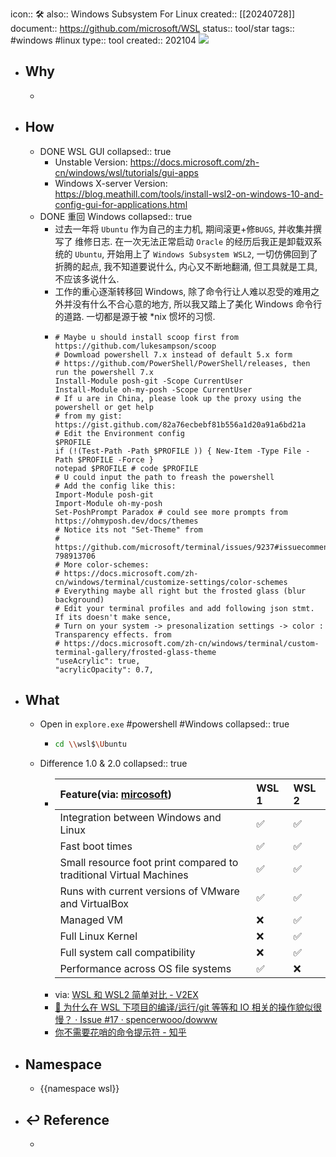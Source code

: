 icon:: 🛠
also:: Windows Subsystem For Linux
created:: [[20240728]]
document:: https://github.com/microsoft/WSL
status:: tool/star
tags:: #windows #linux 
type:: tool
created:: 202104
 ![](https://img.shields.io/github/stars/microsoft/WSL)

- ## Why
  -
- ## How
  - DONE WSL GUI
    collapsed:: true
    - Unstable Version: https://docs.microsoft.com/zh-cn/windows/wsl/tutorials/gui-apps
    - Windows X-server Version: https://blog.meathill.com/tools/install-wsl2-on-windows-10-and-config-gui-for-applications.html
  - DONE 重回 Windows
    collapsed:: true
    - 过去一年将 `Ubuntu` 作为自己的主力机, 期间滚更+修`BUGS`, 并收集并撰写了 维修日志. 在一次无法正常启动 `Oracle` 的经历后我正是卸载双系统的 `Ubuntu`, 开始用上了 `Windows Subsystem WSL2`, 一切仿佛回到了折腾的起点, 我不知道要说什么, 内心又不断地翻涌, 但工具就是工具, 不应该多说什么.
    - 工作的重心逐渐转移回 Windows, 除了命令行让人难以忍受的难用之外并没有什么不合心意的地方, 所以我又踏上了美化 Windows 命令行的道路. 一切都是源于被 *nix 惯坏的习惯.
    - ```shell
      # Maybe u should install scoop first from https://github.com/lukesampson/scoop
      # Dowmload powershell 7.x instead of default 5.x form
      # https://github.com/PowerShell/PowerShell/releases, then run the powershell 7.x
      Install-Module posh-git -Scope CurrentUser
      Install-Module oh-my-posh -Scope CurrentUser
      # If u are in China, please look up the proxy using the powershell or get help
      # from my gist: https://gist.github.com/82a76ecbebf81b556a1d20a91a6bd21a
      # Edit the Environment config
      $PROFILE
      if (!(Test-Path -Path $PROFILE )) { New-Item -Type File -Path $PROFILE -Force }
      notepad $PROFILE # code $PROFILE
      # U could input the path to freash the powershell
      # Add the config like this:
      Import-Module posh-git
      Import-Module oh-my-posh
      Set-PoshPrompt Paradox # could see more prompts from https://ohmyposh.dev/docs/themes
      # Notice its not "Set-Theme" from
      # https://github.com/microsoft/terminal/issues/9237#issuecomment-798913706
      # More color-schemes:
      # https://docs.microsoft.com/zh-cn/windows/terminal/customize-settings/color-schemes
      # Everything maybe all right but the frosted glass (blur background)
      # Edit your terminal profiles and add following json stmt. If its doesn't make sence,
      # Turn on your system -> presonalization settings -> color : Transparency effects. from
      # https://docs.microsoft.com/zh-cn/windows/terminal/custom-terminal-gallery/frosted-glass-theme
      "useAcrylic": true,
      "acrylicOpacity": 0.7,
      ```
- ## What
  - Open in `explore.exe` #powershell #Windows
    collapsed:: true
    - ```bash
      cd \\wsl$\Ubuntu
      ```
  - Difference 1.0 & 2.0
    collapsed:: true
    - | Feature(via: [mircosoft](https://docs.microsoft.com/en-us/windows/wsl/compare-versions)) | WSL 1 | WSL 2 |
      | :----------------------------------------------------------- | :---- | :---- |
      | Integration between Windows and Linux                        | ✅     | ✅     |
      | Fast boot times                                              | ✅     | ✅     |
      | Small resource foot print compared to traditional Virtual Machines | ✅     | ✅     |
      | Runs with current versions of VMware and VirtualBox          | ✅     | ✅     |
      | Managed VM                                                   | ❌     | ✅     |
      | Full Linux Kernel                                            | ❌     | ✅     |
      | Full system call compatibility                               | ❌     | ✅     |
      | Performance across OS file systems                           | ✅     | ❌     |
    - via: [WSL 和 WSL2 简单对比 - V2EX](https://v2ex.com/t/587642)
    - [🚀 为什么在 WSL 下项目的编译/运行/git 等等和 IO 相关的操作貌似很慢？ · Issue #17 · spencerwooo/dowww](https://github.com/spencerwooo/dowww/issues/17#issuecomment-457128479)
    - [你不需要花哨的命令提示符 - 知乎](https://zhuanlan.zhihu.com/p/51008087)
- ## Namespace
  - {{namespace wsl}}
- ## ↩ Reference
  -